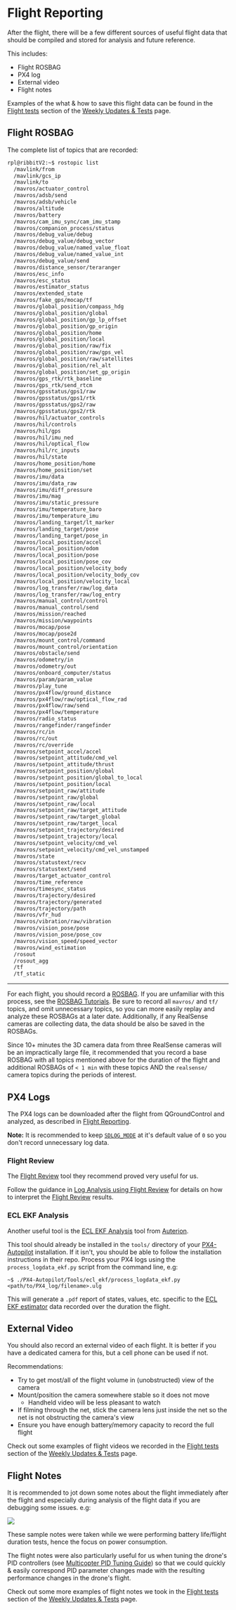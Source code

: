 # Flight Reporting

After the flight, there will be a few different sources of useful flight
data that should be compiled and stored for analysis and future reference.

This includes:

 * Flight ROSBAG
 * PX4 log
 * External video
 * Flight notes

Examples of the what & how to save this flight data can be found in the [Flight tests](../tests.md#flight-tests)
section of the [Weekly Updates & Tests](../tests.md) page.

## Flight ROSBAG

The complete list of topics that are recorded:

```bash
rpl@ribbitV2:~$ rostopic list
  /mavlink/from
  /mavlink/gcs_ip
  /mavlink/to
  /mavros/actuator_control
  /mavros/adsb/send
  /mavros/adsb/vehicle
  /mavros/altitude
  /mavros/battery
  /mavros/cam_imu_sync/cam_imu_stamp
  /mavros/companion_process/status
  /mavros/debug_value/debug
  /mavros/debug_value/debug_vector
  /mavros/debug_value/named_value_float
  /mavros/debug_value/named_value_int
  /mavros/debug_value/send
  /mavros/distance_sensor/teraranger
  /mavros/esc_info
  /mavros/esc_status
  /mavros/estimator_status
  /mavros/extended_state
  /mavros/fake_gps/mocap/tf
  /mavros/global_position/compass_hdg
  /mavros/global_position/global
  /mavros/global_position/gp_lp_offset
  /mavros/global_position/gp_origin
  /mavros/global_position/home
  /mavros/global_position/local
  /mavros/global_position/raw/fix
  /mavros/global_position/raw/gps_vel
  /mavros/global_position/raw/satellites
  /mavros/global_position/rel_alt
  /mavros/global_position/set_gp_origin
  /mavros/gps_rtk/rtk_baseline
  /mavros/gps_rtk/send_rtcm
  /mavros/gpsstatus/gps1/raw
  /mavros/gpsstatus/gps1/rtk
  /mavros/gpsstatus/gps2/raw
  /mavros/gpsstatus/gps2/rtk
  /mavros/hil/actuator_controls
  /mavros/hil/controls
  /mavros/hil/gps
  /mavros/hil/imu_ned
  /mavros/hil/optical_flow
  /mavros/hil/rc_inputs
  /mavros/hil/state
  /mavros/home_position/home
  /mavros/home_position/set
  /mavros/imu/data
  /mavros/imu/data_raw
  /mavros/imu/diff_pressure
  /mavros/imu/mag
  /mavros/imu/static_pressure
  /mavros/imu/temperature_baro
  /mavros/imu/temperature_imu
  /mavros/landing_target/lt_marker
  /mavros/landing_target/pose
  /mavros/landing_target/pose_in
  /mavros/local_position/accel
  /mavros/local_position/odom
  /mavros/local_position/pose
  /mavros/local_position/pose_cov
  /mavros/local_position/velocity_body
  /mavros/local_position/velocity_body_cov
  /mavros/local_position/velocity_local
  /mavros/log_transfer/raw/log_data
  /mavros/log_transfer/raw/log_entry
  /mavros/manual_control/control
  /mavros/manual_control/send
  /mavros/mission/reached
  /mavros/mission/waypoints
  /mavros/mocap/pose
  /mavros/mocap/pose2d
  /mavros/mount_control/command
  /mavros/mount_control/orientation
  /mavros/obstacle/send
  /mavros/odometry/in
  /mavros/odometry/out
  /mavros/onboard_computer/status
  /mavros/param/param_value
  /mavros/play_tune
  /mavros/px4flow/ground_distance
  /mavros/px4flow/raw/optical_flow_rad
  /mavros/px4flow/raw/send
  /mavros/px4flow/temperature
  /mavros/radio_status
  /mavros/rangefinder/rangefinder
  /mavros/rc/in
  /mavros/rc/out
  /mavros/rc/override
  /mavros/setpoint_accel/accel
  /mavros/setpoint_attitude/cmd_vel
  /mavros/setpoint_attitude/thrust
  /mavros/setpoint_position/global
  /mavros/setpoint_position/global_to_local
  /mavros/setpoint_position/local
  /mavros/setpoint_raw/attitude
  /mavros/setpoint_raw/global
  /mavros/setpoint_raw/local
  /mavros/setpoint_raw/target_attitude
  /mavros/setpoint_raw/target_global
  /mavros/setpoint_raw/target_local
  /mavros/setpoint_trajectory/desired
  /mavros/setpoint_trajectory/local
  /mavros/setpoint_velocity/cmd_vel
  /mavros/setpoint_velocity/cmd_vel_unstamped
  /mavros/state
  /mavros/statustext/recv
  /mavros/statustext/send
  /mavros/target_actuator_control
  /mavros/time_reference
  /mavros/timesync_status
  /mavros/trajectory/desired
  /mavros/trajectory/generated
  /mavros/trajectory/path
  /mavros/vfr_hud
  /mavros/vibration/raw/vibration
  /mavros/vision_pose/pose
  /mavros/vision_pose/pose_cov
  /mavros/vision_speed/speed_vector
  /mavros/wind_estimation
  /rosout
  /rosout_agg
  /tf
  /tf_static
```

---




For each flight, you should record a [ROSBAG](http://wiki.ros.org/rosbag). If you are unfamiliar with this process, see the [ROSBAG Tutorials](http://wiki.ros.org/rosbag/Tutorials). Be sure to record all `mavros/` and `tf/` topics, and omit unnecessary topics, so you can more easily replay and analyze these ROSBAGs at a later date. Additionally, if any RealSense cameras are collecting data, the data should be also be saved in the ROSBAGs.

Since 10+ minutes the 3D camera data from three RealSense cameras will be an impractically large file,
it recommended that you record a base ROSBAG with all topics mentioned above for the duration of the flight
and additional ROSBAGs of `< 1 min` with these topics AND the `realsense/` camera topics during the periods of interest.



## PX4 Logs

The PX4 logs can be downloaded after the flight from QGroundControl and analyzed, as described in [Flight Reporting](https://docs.px4.io/master/en/getting_started/flight_reporting.html).

**Note:** It is recommended to keep [`SDLOG_MODE`](https://docs.px4.io/master/en/advanced_config/parameter_reference.html#SDLOG_MODE) at it's default value of `0` so you don't record unnecessary log data.


### Flight Review

The [Flight Review](https://logs.px4.io/) tool they recommend proved very useful for us.

Follow the guidance in [Log Analysis using Flight Review](https://docs.px4.io/master/en/log/flight_review.html) for details on how to interpret the [Flight Review](https://logs.px4.io/) results.


### ECL EKF Analysis

Another useful tool is the [ECL EKF Analysis](https://github.com/Auterion/ecl_ekf_analysis) tool from [Auterion](https://github.com/Auterion).

This tool should already be installed in the `tools/` directory of your [PX4-Autopilot](https://github.com/PX4/PX4-Autopilot) installation. If it isn't, you should be able to follow the installation instructions in their repo.
Process your PX4 logs using the `process_logdata_ekf.py` script from the command line, e.g:

`~$ ./PX4-Autopilot/Tools/ecl_ekf/process_logdata_ekf.py <path/to/PX4_log/filename>.ulg`

This will generate a `.pdf` report of states, values, etc. specific to the [ECL EKF estimator](https://docs.px4.io/master/en/advanced_config/tuning_the_ecl_ekf.html) data recorded over the duration the flight.


## External Video

You should also record an external video of each flight. It is better if you have a dedicated camera for this,
but a cell phone can be used if not.

Recommendations:

 * Try to get most/all of the flight volume in (unobstructed) view of the camera
 * Mount/position the camera somewhere stable so it does not move
    * Handheld video will be less pleasant to watch
 * If filming through the net, stick the camera lens just inside
   the net so the net is not obstructing the camera's view
 * Ensure you have enough battery/memory capacity to record the full flight

Check out some examples of flight videos we recorded in the [Flight tests](../tests.md#flight-tests) section of the [Weekly Updates & Tests](../tests.md) page.

## Flight Notes

It is recommended to jot down some notes about the flight immediately after the flight
and especially during analysis of the flight data if you are debugging some issues.
e.g:

<kbd>
   <img src="../../img/flying/flight_notes_example.png">
</kbd>

These sample notes were taken while we were performing battery life/flight duration tests, hence the focus on power consumption.

The flight notes were also particularly useful for us when tuning the drone's PID controllers (see [Multicopter PID Tuning Guide](https://docs.px4.io/master/en/config_mc/pid_tuning_guide_multicopter.html)) so that we could quickly & easily correspond PID parameter changes made with the resulting performance changes in the drone's flight.

Check out some more examples of flight notes we took in the [Flight tests](../tests.md#flight-tests) section of the [Weekly Updates & Tests](../tests.md) page.

